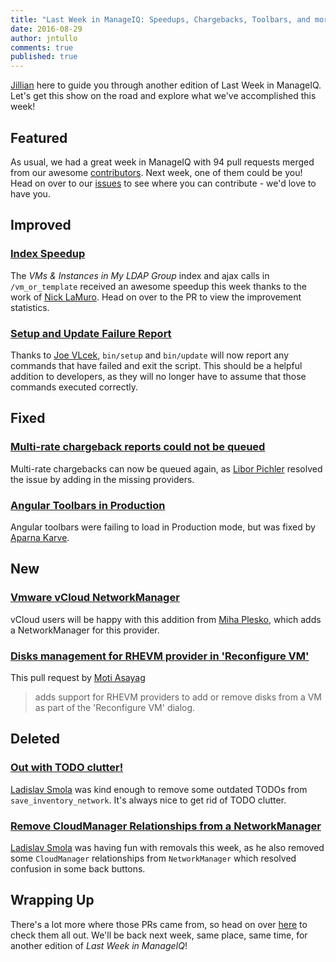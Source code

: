```yaml
---
title: "Last Week in ManageIQ: Speedups, Chargebacks, Toolbars, and more!"
date: 2016-08-29
author: jntullo
comments: true
published: true
---
```


[Jillian](github.com/jntullo) here to guide you through another edition of Last Week in ManageIQ. Let's get this show on the road and explore what we've accomplished this week!

## Featured
As usual, we had a great week in ManageIQ with 94 pull requests merged from our awesome [contributors](https://github.com/ManageIQ/manageiq/graphs/contributors). Next week, one of them could be you! 
Head on over to our [issues](https://github.com/manageiq/manageiq/issues) to see where you can contribute - we'd love to have you.

## Improved

### [Index Speedup](https://github.com/ManageIQ/manageiq/pull/10685)
The _VMs & Instances in My LDAP Group_ index and ajax calls in `/vm_or_template` received an awesome speedup this week
thanks to the work of [Nick LaMuro](https://github.com/NickLaMuro). Head on over to the PR to view the improvement statistics.

### [Setup and Update Failure Report](https://github.com/ManageIQ/manageiq/pull/10745)
Thanks to [Joe VLcek](https://github.com/jvlcek), `bin/setup` and `bin/update` will now report any commands that have failed and exit the script. This should be a helpful addition to developers, 
as they will no longer have to assume that those commands executed correctly.

## Fixed

### [Multi-rate chargeback reports could not be queued](https://github.com/ManageIQ/manageiq/pull/10812)
Multi-rate chargebacks can now be queued again, as [Libor Pichler](https://github.com/lpichler) resolved the issue by adding in the missing providers.

### [Angular Toolbars in Production](https://github.com/ManageIQ/manageiq/pull/10751)
Angular toolbars were failing to load in Production mode, but was fixed by [Aparna Karve](https://github.com/AparnaKarve).

## New

### [Vmware vCloud NetworkManager](https://github.com/ManageIQ/manageiq/pull/10550)
vCloud users will be happy with this addition from [Miha Plesko](https://github.com/miha-plesko), which adds a NetworkManager for this provider.

### [Disks management for RHEVM provider in 'Reconfigure VM'](https://github.com/ManageIQ/manageiq/pull/10364)
This pull request by [Moti Asayag](https://github.com/masayag) 
> adds support for RHEVM providers to add or remove disks from a VM as part of the 'Reconfigure VM' dialog.

## Deleted

### [Out with TODO clutter!](https://github.com/ManageIQ/manageiq/pull/10773)
[Ladislav Smola](https://github.com/Ladas) was kind enough to remove some outdated TODOs from 
`save_inventory_network`. It's always nice to get rid of TODO clutter.

### [Remove CloudManager Relationships from a NetworkManager](https://github.com/ManageIQ/manageiq/pull/10768)
[Ladislav Smola](https://github.com/Ladas)  was having fun with removals this week, as he also removed some `CloudManager` relationships from `NetworkManager`
which resolved confusion in some back buttons.

## Wrapping Up
There's a lot more where those PRs came from, so head on over [here][PRs merged last week] to
check them all out. We'll be back next week, same place, same time, for another edition of *Last Week in ManageIQ*!

[PRs merged last week]: https://github.com/ManageIQ/manageiq/pulls?page=1&q=is%3Apr+is%3Amerged+base%3Amaster+merged%3A%222016-08-22+..+2016-08-29%22+sort%3Acreated-desc&utf8=
